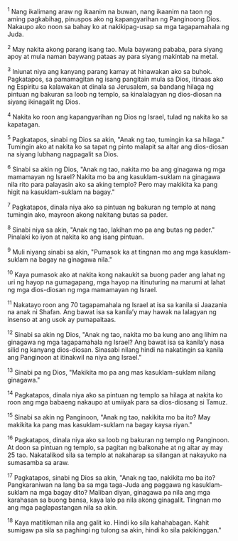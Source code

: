<sup>1</sup>
Nang ikalimang araw ng ikaanim na buwan, nang ikaanim na taon ng aming pagkabihag, pinuspos ako ng kapangyarihan ng Panginoong Dios. Nakaupo ako noon sa bahay ko at nakikipag-usap sa mga tagapamahala ng Juda. 

<sup>2</sup>
May nakita akong parang isang tao. Mula baywang pababa, para siyang apoy at mula naman baywang pataas ay para siyang makintab na metal. 

<sup>3</sup>
Iniunat niya ang kanyang parang kamay at hinawakan ako sa buhok. Pagkatapos, sa pamamagitan ng isang pangitain mula sa Dios, itinaas ako ng Espiritu sa kalawakan at dinala sa Jerusalem, sa bandang hilaga ng pintuan ng bakuran sa loob ng templo, sa kinalalagyan ng dios-diosan na siyang ikinagalit ng Dios. 

<sup>4</sup>
Nakita ko roon ang kapangyarihan ng Dios ng Israel, tulad ng nakita ko sa kapatagan. 

<sup>5</sup>
Pagkatapos, sinabi ng Dios sa akin, "Anak ng tao, tumingin ka sa hilaga." Tumingin ako at nakita ko sa tapat ng pinto malapit sa altar ang dios-diosan na siyang lubhang nagpagalit sa Dios. 

<sup>6</sup>
Sinabi sa akin ng Dios, "Anak ng tao, nakita mo ba ang ginagawa ng mga mamamayan ng Israel? Nakita mo ba ang kasuklam-suklam na ginagawa nila rito para palayasin ako sa aking templo? Pero may makikita ka pang higit na kasuklam-suklam na bagay." 

<sup>7</sup>
Pagkatapos, dinala niya ako sa pintuan ng bakuran ng templo at nang tumingin ako, mayroon akong nakitang butas sa pader. 

<sup>8</sup>
Sinabi niya sa akin, "Anak ng tao, lakihan mo pa ang butas ng pader." Pinalaki ko iyon at nakita ko ang isang pintuan. 

<sup>9</sup>
Muli niyang sinabi sa akin, "Pumasok ka at tingnan mo ang mga kasuklam-suklam na bagay na ginagawa nila." 

<sup>10</sup>
Kaya pumasok ako at nakita kong nakaukit sa buong pader ang lahat ng uri ng hayop na gumagapang, mga hayop na itinuturing na marumi at lahat ng mga dios-diosan ng mga mamamayan ng Israel. 

<sup>11</sup>
Nakatayo roon ang 70 tagapamahala ng Israel at isa sa kanila si Jaazania na anak ni Shafan. Ang bawat isa sa kanilaʼy may hawak na lalagyan ng insenso at ang usok ay pumapaitaas. 

<sup>12</sup>
Sinabi sa akin ng Dios, "Anak ng tao, nakita mo ba kung ano ang lihim na ginagawa ng mga tagapamahala ng Israel? Ang bawat isa sa kanilaʼy nasa silid ng kanyang dios-diosan. Sinasabi nilang hindi na nakatingin sa kanila ang Panginoon at itinakwil na niya ang Israel." 

<sup>13</sup>
Sinabi pa ng Dios, "Makikita mo pa ang mas kasuklam-suklam nilang ginagawa." 

<sup>14</sup>
Pagkatapos, dinala niya ako sa pintuan ng templo sa hilaga at nakita ko roon ang mga babaeng nakaupo at umiiyak para sa dios-diosang si Tamuz. 

<sup>15</sup>
Sinabi sa akin ng Panginoon, "Anak ng tao, nakikita mo ba ito? May makikita ka pang mas kasuklam-suklam na bagay kaysa riyan." 

<sup>16</sup>
Pagkatapos, dinala niya ako sa loob ng bakuran ng templo ng Panginoon. At doon sa pintuan ng templo, sa pagitan ng balkonahe at ng altar ay may 25 tao. Nakatalikod sila sa templo at nakaharap sa silangan at nakayuko na sumasamba sa araw. 

<sup>17</sup>
Pagkatapos, sinabi ng Dios sa akin, "Anak ng tao, nakikita mo ba ito? Pangkaraniwan na lang ba sa mga taga-Juda ang paggawa ng kasuklam-suklam na mga bagay dito? Maliban diyan, ginagawa pa nila ang mga karahasan sa buong bansa, kaya lalo pa nila akong ginagalit. Tingnan mo ang mga paglapastangan nila sa akin. 

<sup>18</sup>
Kaya matitikman nila ang galit ko. Hindi ko sila kahahabagan. Kahit sumigaw pa sila sa paghingi ng tulong sa akin, hindi ko sila pakikinggan."